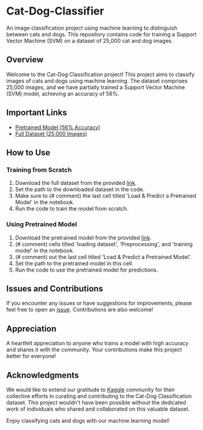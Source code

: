 # Cat-Dog-Classifier

An image classification project using machine learning to distinguish between cats and dogs. This repository contains code for training a Support Vector Machine (SVM) on a dataset of 25,000 cat and dog images.

## Overview

Welcome to the Cat-Dog Classification project! This project aims to classify images of cats and dogs using machine learning. The dataset comprises 25,000 images, and we have partially trained a Support Vector Machine (SVM) model, achieving an accuracy of 56%.

## Important Links

- [Pretrained Model (56% Accuracy)](https://shorturl.at/eD157)
- [Full Dataset (25,000 Images)](https://www.kaggle.com/c/dogs-vs-cats)

## How to Use

### Training from Scratch

1. Download the full dataset from the provided [link](https://www.kaggle.com/c/dogs-vs-cats).
2. Set the path to the downloaded dataset in the code.
3. Make sure to (# comment) the last cell titled 'Load & Predict a Pretrained Model' in the notebook.
4. Run the code to train the model from scratch.

### Using Pretrained Model

1. Download the pretrained model from the provided [link](https://shorturl.at/eD157).
2. (# comment) cells titled 'loading dataset', 'Preprocessing', and 'training model' in the notebook.
3. (# comment) out the last cell titled 'Load & Predict a Pretrained Model'.
4. Set the path to the pretrained model in this cell.
5. Run the code to use the pretrained model for predictions.

## Issues and Contributions

If you encounter any issues or have suggestions for improvements, please feel free to open an [issue](https://github.com/mahmoudalrefaey/cat-dog-classifier/issues). Contributions are also welcome!

## Appreciation

A heartfelt appreciation to anyone who trains a model with high accuracy and shares it with the community. Your contributions make this project better for everyone!

## Acknowledgments

We would like to extend our gratitude to [Kaggle](https://www.kaggle.com) community for their collective efforts in curating and contributing to the Cat-Dog Classification dataset. This project wouldn't have been possible without the dedicated work of individuals who shared and collaborated on this valuable dataset.

Enjoy classifying cats and dogs with our machine learning model!
